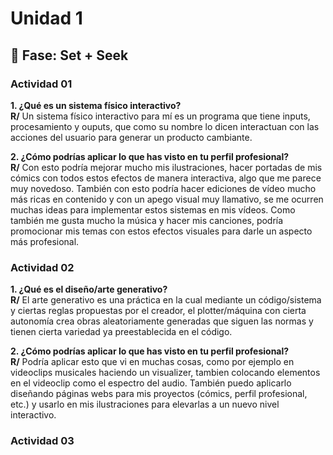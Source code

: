 # Unidad 1

## 🔎 Fase: Set + Seek

### Actividad 01

**1. ¿Qué es un sistema físico interactivo?**  
**R/**  Un sistema físico interactivo para mí es un programa que tiene inputs, procesamiento y ouputs, que como su nombre lo dicen interactuan con las acciones del usuario para generar un producto cambiante.  

**2. ¿Cómo podrías aplicar lo que has visto en tu perfil profesional?**  
**R/** Con esto podría mejorar mucho mis ilustraciones, hacer portadas de mis cómics con todos estos efectos de manera interactiva, algo que me parece muy novedoso. También con esto podría hacer ediciones de vídeo mucho más ricas en contenido y con un apego visual muy llamativo, se me ocurren muchas ideas para implementar estos sistemas en mis vídeos. Como también me gusta mucho la música y hacer mis canciones, podría promocionar mis temas con estos efectos visuales para darle un aspecto más profesional.

### Actividad 02  

**1. ¿Qué es el diseño/arte generativo?**  
**R/** El arte generativo es una práctica en la cual mediante un código/sistema y ciertas reglas propuestas por el creador, el plotter/máquina con cierta autonomía crea obras aleatoriamente generadas que siguen las normas y tienen cierta variedad ya preestablecida en el código.  

**2. ¿Cómo podrías aplicar lo que has visto en tu perfil profesional?**  
**R/** Podría aplicar esto que vi en muchas cosas, como por ejemplo en videoclips musicales haciendo un visualizer, tambien colocando elementos en el videoclip como el espectro del audio. También puedo aplicarlo diseñando páginas webs para mis proyectos (cómics, perfil profesional, etc.) y usarlo en mis ilustraciones para elevarlas a un nuevo nivel interactivo.  

### Actividad 03

